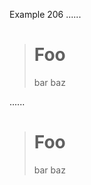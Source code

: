 Example 206
......

> # Foo
> bar
> baz

......

<blockquote>
<h1>Foo</h1>
<p>bar
baz</p>
</blockquote>
